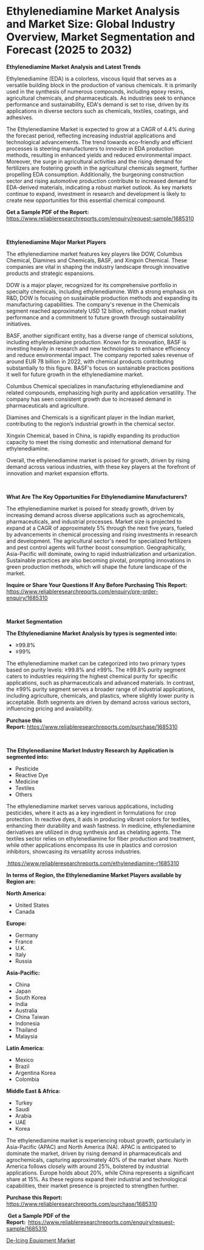 <p><h1>Ethylenediamine Market Analysis and Market Size: Global Industry Overview, Market Segmentation and Forecast (2025 to 2032)</h1></p><p><strong>Ethylenediamine Market Analysis and Latest Trends</strong></p>
<p><p>Ethylenediamine (EDA) is a colorless, viscous liquid that serves as a versatile building block in the production of various chemicals. It is primarily used in the synthesis of numerous compounds, including epoxy resins, agricultural chemicals, and pharmaceuticals. As industries seek to enhance performance and sustainability, EDA's demand is set to rise, driven by its applications in diverse sectors such as chemicals, textiles, coatings, and adhesives.</p><p>The Ethylenediamine Market is expected to grow at a CAGR of 4.4% during the forecast period, reflecting increasing industrial applications and technological advancements. The trend towards eco-friendly and efficient processes is steering manufacturers to innovate in EDA production methods, resulting in enhanced yields and reduced environmental impact. Moreover, the surge in agricultural activities and the rising demand for fertilizers are fostering growth in the agricultural chemicals segment, further propelling EDA consumption. Additionally, the burgeoning construction sector and rising automotive production contribute to increased demand for EDA-derived materials, indicating a robust market outlook. As key markets continue to expand, investment in research and development is likely to create new opportunities for this essential chemical compound.</p></p>
<p><strong>Get a Sample PDF of the Report:&nbsp;</strong> <a href="https://www.reliableresearchreports.com/enquiry/request-sample/1685310?utm_campaign=3206&utm_medium=2&utm_source=Github&utm_content=ia&utm_term=26032025&utm_id=ethylenediamine">https://www.reliableresearchreports.com/enquiry/request-sample/1685310</a></p>
<p>&nbsp;</p>
<p><strong>Ethylenediamine Major Market Players</strong></p>
<p><p>The ethylenediamine market features key players like DOW, Columbus Chemical, Diamines and Chemicals, BASF, and Xingxin Chemical. These companies are vital in shaping the industry landscape through innovative products and strategic expansions.</p><p>DOW is a major player, recognized for its comprehensive portfolio in specialty chemicals, including ethylenediamine. With a strong emphasis on R&D, DOW is focusing on sustainable production methods and expanding its manufacturing capabilities. The company's revenue in the Chemicals segment reached approximately USD 12 billion, reflecting robust market performance and a commitment to future growth through sustainability initiatives.</p><p>BASF, another significant entity, has a diverse range of chemical solutions, including ethylenediamine production. Known for its innovation, BASF is investing heavily in research and new technologies to enhance efficiency and reduce environmental impact. The company reported sales revenue of around EUR 78 billion in 2022, with chemical products contributing substantially to this figure. BASF's focus on sustainable practices positions it well for future growth in the ethylenediamine market.</p><p>Columbus Chemical specializes in manufacturing ethylenediamine and related compounds, emphasizing high purity and application versatility. The company has seen consistent growth due to increased demand in pharmaceuticals and agriculture.</p><p>Diamines and Chemicals is a significant player in the Indian market, contributing to the region’s industrial growth in the chemical sector. </p><p>Xingxin Chemical, based in China, is rapidly expanding its production capacity to meet the rising domestic and international demand for ethylenediamine.</p><p>Overall, the ethylenediamine market is poised for growth, driven by rising demand across various industries, with these key players at the forefront of innovation and market expansion efforts.</p></p>
<p>&nbsp;</p>
<p><strong>What Are The Key Opportunities For Ethylenediamine Manufacturers?</strong></p>
<p><p>The ethylenediamine market is poised for steady growth, driven by increasing demand across diverse applications such as agrochemicals, pharmaceuticals, and industrial processes. Market size is projected to expand at a CAGR of approximately 5% through the next five years, fueled by advancements in chemical processing and rising investments in research and development. The agricultural sector's need for specialized fertilizers and pest control agents will further boost consumption. Geographically, Asia-Pacific will dominate, owing to rapid industrialization and urbanization. Sustainable practices are also becoming pivotal, prompting innovations in green production methods, which will shape the future landscape of the market.</p></p>
<p><strong>Inquire or Share Your Questions If Any Before Purchasing This Report:</strong> <a href="https://www.reliableresearchreports.com/enquiry/pre-order-enquiry/1685310?utm_campaign=3206&utm_medium=2&utm_source=Github&utm_content=ia&utm_term=26032025&utm_id=ethylenediamine">https://www.reliableresearchreports.com/enquiry/pre-order-enquiry/1685310</a></p>
<p>&nbsp;</p>
<p><strong>Market Segmentation</strong></p>
<p><strong>The Ethylenediamine Market Analysis by types is segmented into:</strong></p>
<p><ul><li>≥99.8%</li><li>≥99%</li></ul></p>
<p><p>The ethylenediamine market can be categorized into two primary types based on purity levels: ≥99.8% and ≥99%. The ≥99.8% purity segment caters to industries requiring the highest chemical purity for specific applications, such as pharmaceuticals and advanced materials. In contrast, the ≥99% purity segment serves a broader range of industrial applications, including agriculture, chemicals, and plastics, where slightly lower purity is acceptable. Both segments are driven by demand across various sectors, influencing pricing and availability.</p></p>
<p><strong>Purchase this Report:&nbsp;</strong><a href="https://www.reliableresearchreports.com/purchase/1685310?utm_campaign=3206&utm_medium=2&utm_source=Github&utm_content=ia&utm_term=26032025&utm_id=ethylenediamine">https://www.reliableresearchreports.com/purchase/1685310</a></p>
<p>&nbsp;</p>
<p><strong>The Ethylenediamine Market Industry Research by Application is segmented into:</strong></p>
<p><ul><li>Pesticide</li><li>Reactive Dye</li><li>Medicine</li><li>Textiles</li><li>Others</li></ul></p>
<p><p>The ethylenediamine market serves various applications, including pesticides, where it acts as a key ingredient in formulations for crop protection. In reactive dyes, it aids in producing vibrant colors for textiles, enhancing their durability and wash fastness. In medicine, ethylenediamine derivatives are utilized in drug synthesis and as chelating agents. The textiles sector relies on ethylenediamine for fiber production and treatment, while other applications encompass its use in plastics and corrosion inhibitors, showcasing its versatility across industries.</p></p>
<p><a href="https://www.reliableresearchreports.com/ethylenediamine-r1685310?utm_campaign=3206&utm_medium=2&utm_source=Github&utm_content=ia&utm_term=26032025&utm_id=ethylenediamine">&nbsp;https://www.reliableresearchreports.com/ethylenediamine-r1685310</a></p>
<p><strong>In terms of Region, the Ethylenediamine Market Players available by Region are:</strong></p>
<p>
    <p> <strong> North America: </strong>
        <ul>
            <li>United States</li>
            <li>Canada</li>
        </ul>
        </p> 
    <p> <strong> Europe: </strong>
        <ul>
            <li>Germany</li>
            <li>France</li>
            <li>U.K.</li>
            <li>Italy</li>
            <li>Russia</li>
        </ul>
        </p> 
    <p> <strong> Asia-Pacific: </strong>
        <ul>
            <li>China</li>
            <li>Japan</li>
            <li>South Korea</li>
            <li>India</li>
            <li>Australia</li>
            <li>China Taiwan</li>
            <li>Indonesia</li>
            <li>Thailand</li>
            <li>Malaysia</li>
        </ul>
        </p> 
    <p> <strong> Latin America: </strong>
        <ul>
            <li>Mexico</li>
            <li>Brazil</li>
            <li>Argentina Korea</li>
            <li>Colombia</li>
        </ul>
        </p> 
    <p> <strong> Middle East & Africa: </strong>
        <ul>
            <li>Turkey</li>
            <li>Saudi</li>
            <li>Arabia</li>
            <li>UAE</li>
            <li>Korea</li>
        </ul>
    </p>
    </p>
<p><p>The ethylenediamine market is experiencing robust growth, particularly in Asia-Pacific (APAC) and North America (NA). APAC is anticipated to dominate the market, driven by rising demand in pharmaceuticals and agrochemicals, capturing approximately 40% of the market share. North America follows closely with around 25%, bolstered by industrial applications. Europe holds about 20%, while China represents a significant share at 15%. As these regions expand their industrial and technological capabilities, their market presence is projected to strengthen further.</p></p>
<p><strong>Purchase this Report: </strong><a href="https://www.reliableresearchreports.com/purchase/1685310?utm_campaign=3206&utm_medium=2&utm_source=Github&utm_content=ia&utm_term=26032025&utm_id=ethylenediamine">https://www.reliableresearchreports.com/purchase/1685310</a></p>
<p>&nbsp;<strong>Get a Sample PDF of the Report:&nbsp;&nbsp;</strong><a href="https://www.reliableresearchreports.com/enquiry/request-sample/1685310?utm_campaign=3206&utm_medium=2&utm_source=Github&utm_content=ia&utm_term=26032025&utm_id=ethylenediamine">https://www.reliableresearchreports.com/enquiry/request-sample/1685310</a></p>
<p><strong></strong></p>
<p><p><a href="https://github.com/merkinedry7b/Market-Research-Report-List-1/blob/main/de-icing-equipment-market.md?utm_campaign=3206&utm_medium=2&utm_source=Github&utm_content=ia&utm_term=26032025&utm_id=ethylenediamine">De-Icing Equipment Market</a></p></p>
